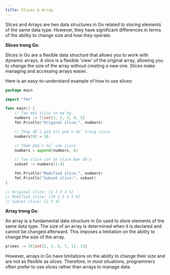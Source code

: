 ```yaml
---
title: Slices & Array
---
```


Slices and Arrays are two data structures in Go related to storing elements of the same data type. However, they have significant differences in terms of the ability to change size and how they operate.

**Slices trong Go**:

Slices in Go are a flexible data structure that allows you to work with dynamic arrays. A slice is a flexible 'view' of the original array, allowing you to change the size of the array without creating a new one. Slices make managing and accessing arrays easier.

Here is an easy-to-understand example of how to use slices:

```go
package main

import "fmt"

func main() {
    // Tạo một slice từ mảng
    numbers := []int{1, 2, 3, 4, 5}
    fmt.Println("Original slice:", numbers)

    // Thay đổi giá trị phần tử trong slice
    numbers[0] = 10

    // Thêm phần tử vào slice
    numbers = append(numbers, 6)

    // Tạo slice con từ slice ban đầu
    subset := numbers[1:4]

    fmt.Println("Modified slice:", numbers)
    fmt.Println("Subset slice:", subset)
}

// Original slice: [1 2 3 4 5]
// Modified slice: [10 2 3 4 5 6]
// Subset slice: [2 3 4]
```

**Array trong Go**:

An array is a fundamental data structure in Go used to store elements of the same data type. The size of an array is determined when it is declared and cannot be changed afterward. This imposes a limitation on the ability to change the size of the array.

```go
primes := [6]int{2, 3, 5, 7, 11, 13}
```

However, arrays in Go have limitations on the ability to change their size and are not as flexible as slices. Therefore, in most situations, programmers often prefer to use slices rather than arrays to manage data.
